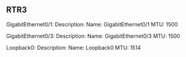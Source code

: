 RTR3
----
GigabitEthernet0/1:
  Description: 
  Name: GigabitEthernet0/1
  MTU: 1500

GigabitEthernet0/3:
  Description: 
  Name: GigabitEthernet0/3
  MTU: 1500

Loopback0:
  Description: 
  Name: Loopback0
  MTU: 1514

